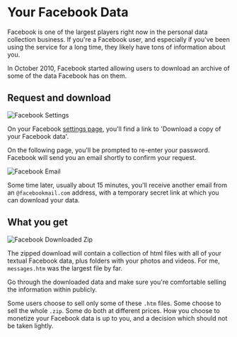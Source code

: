 # Your Facebook Data

Facebook is one of the largest players right now in the personal data collection business. If you're a Facebook user, and especially if you've been using the service for a long time, they likely have tons of information about you.

In October 2010, Facebook started allowing users to download an archive of some of the data Facebook has on them.

## Request and download

![Facebook Settings ](docs/facebook_settings.png)

On your Facebook [settings page](https://www.facebook.com/settings), you'll find a link to 'Download a copy of your Facebook data'.

On the following page, you'll be prompted to re-enter your password. Facebook will send you an email shortly to confirm your request.

![Facebook Email ](docs/facebook_email.png)

Some time later, usually about 15 minutes, you'll receive another email from an `@facebookmail.com` address, with a temporary secret link at which you can download your data.

## What you get

![Facebook Downloaded Zip ](docs/facebook_zip.png)

The zipped download will contain a collection of html files with all of your textual Facebook data, plus folders with your photos and videos. For me, `messages.htm` was the largest file by far.

Go through the downloaded data and make sure you're comfortable selling the information within publicly.

Some users choose to sell only some of these `.htm` files. Some choose to sell the whole `.zip`. Some do both at different prices. How you choose to monetize your Facebook data is up to you, and a decision which should not be taken lightly.
